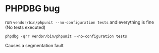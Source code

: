 # PHPDBG bug

run
`vendor/bin/phpunit --no-configuration tests`
and everything is fine (No tests executed)

`phpdbg -qrr vendor/bin/phpunit --no-configuration tests`

Causes a segmentation fault
